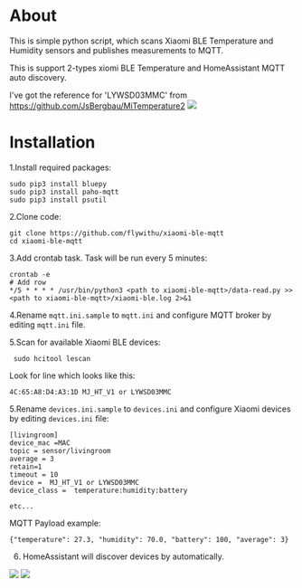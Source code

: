 # About
This is simple python script, which scans Xiaomi BLE Temperature and Humidity sensors and publishes measurements to MQTT. 

This is support 2-types xiomi BLE Temperature and HomeAssistant MQTT auto discovery.

I've got the reference for 'LYWSD03MMC' from https://github.com/JsBergbau/MiTemperature2
<img src="https://raw.githubusercontent.com/flywithu/xiaomi-ble-mqtt/master/img/49B5FD854F3E3F516AAEB193B8D10E3F.webp">


# Installation

1.Install required packages:
    
    sudo pip3 install bluepy
    sudo pip3 install paho-mqtt
    sudo pip3 install psutil

2.Clone code:

    git clone https://github.com/flywithu/xiaomi-ble-mqtt
    cd xiaomi-ble-mqtt

3.Add crontab task. Task will be run every 5 minutes:

    crontab -e
	# Add row
	*/5 * * * * /usr/bin/python3 <path to xiaomi-ble-mqtt>/data-read.py >> <path to xiaomi-ble-mqtt>/xiaomi-ble.log 2>&1

4.Rename `mqtt.ini.sample` to `mqtt.ini` and configure MQTT broker by editing `mqtt.ini` file.

5.Scan for available Xiaomi BLE devices:

     sudo hcitool lescan

Look for line which looks like this: 

    4C:65:A8:D4:A3:1D MJ_HT_V1 or LYWSD03MMC

5.Rename `devices.ini.sample` to `devices.ini` and configure Xiaomi devices by editing `devices.ini` file:

    [livingroom]
    device_mac =MAC 
    topic = sensor/livingroom
    average = 3
    retain=1
    timeout = 10
    device =  MJ_HT_V1 or LYWSD03MMC
    device_class =  temperature:humidity:battery
    
    etc...

MQTT Payload example:

    {"temperature": 27.3, "humidity": 70.0, "battery": 100, "average": 3}

6. HomeAssistant will discover devices by automatically. 
<img src="https://raw.githubusercontent.com/flywithu/xiaomi-ble-mqtt/master/img/20210124_115450.png">
<img src="https://raw.githubusercontent.com/flywithu/xiaomi-ble-mqtt/master/img/20210124_123102.png">

